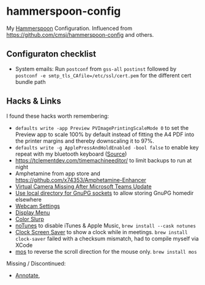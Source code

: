 # hammerspoon-config
My [Hammerspoon](https://www.hammerspoon.org/) Configuration. Influenced from https://github.com/cmsj/hammerspoon-config and others.

## Configuraton checklist

* System emails: Run `postconf` from `gss-all` `postinst` followed by `postconf -e smtp_tls_CAfile=/etc/ssl/cert.pem` for the different cert bundle path


## Hacks & Links

I found these hacks worth remembering:

* `defaults write -app Preview PVImagePrintingScaleMode 0` to set the Preview app to scale 100% by default instead of fitting the A4 PDF into the printer margins and thereby downscaling it to 97%.
* `defaults write -g ApplePressAndHoldEnabled -bool false` to enable key repeat with my bluetooth keyboard ([Source](https://www.howtogeek.com/267463/how-to-enable-key-repeating-in-macos/))
* https://tclementdev.com/timemachineeditor/ to limit backups to run at night
* Amphetamine from app store and https://github.com/x74353/Amphetamine-Enhancer
* [Virtual Camera Missing After Microsoft Teams Update](https://support.ecamm.com/en/articles/4343963-virtual-camera-missing-after-microsoft-teams-update)
* [Use local directory for GnuPG sockets](https://wiki.archlinux.org/index.php/GnuPG#IPC_connect_call_failed) to allow storing GnuPG homedir elsewhere
* [Webcam Settings](https://apps.apple.com/app/webcam-settings/id533696630)
* [Display Menu](https://apps.apple.com/de/app/display-menu/id549083868)
* [Color Slurp](https://apps.apple.com/de/app/colorslurp/id1287239339)
* [noTunes]() to disable iTunes & Apple Music, `brew install --cask notunes`
* [Clock Screen Saver](https://github.com/soffes/Clock.saver) to show a clock while in meetings. `brew install clock-saver` failed with a checksum mismatch, had to compile myself via XCode
* [mos](https://mos.caldis.me/) to reverse the scroll direction for the mouse only. `brew install mos`

Missing / Discontinued:
* [Annotate](https://www.macupdate.com/app/mac/48844/annotate), 
